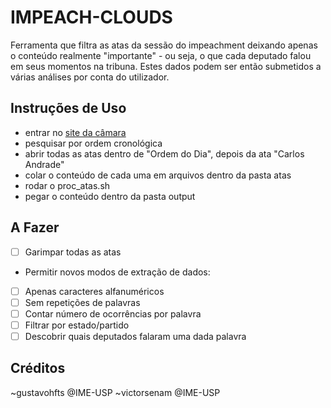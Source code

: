 # IMPEACH-CLOUDS
Ferramenta que filtra as atas da sessão do impeachment deixando apenas o conteúdo realmente "importante" - ou seja, o que cada deputado falou em seus momentos na tribuna. Estes dados podem ser então submetidos a várias análises por conta do utilizador.

## Instruções de Uso
- entrar no [site da câmara](http://www.camara.gov.br/internet/sitaqweb/DiscursoDireto.asp?nuSessao=091.2.55.O&listaOrdem=1&btnPesq=Pesquisar)
- pesquisar por ordem cronológica
- abrir todas as atas dentro de "Ordem do Dia", depois da ata "Carlos Andrade"
- colar o conteúdo de cada uma em arquivos dentro da pasta atas
- rodar o proc_atas.sh
- pegar o conteúdo dentro da pasta output

## A Fazer
- [ ] Garimpar todas as atas
- Permitir novos modos de extração de dados:
- [ ] Apenas caracteres alfanuméricos
- [ ] Sem repetições de palavras
- [ ] Contar número de ocorrências por palavra
- [ ] Filtrar por estado/partido
- [ ] Descobrir quais deputados falaram uma dada palavra

## Créditos
~gustavohfts @IME-USP
~victorsenam @IME-USP
